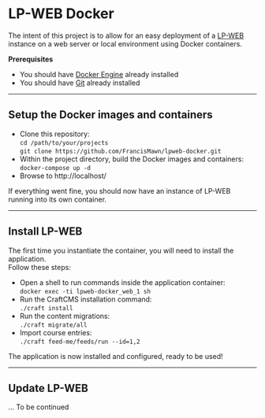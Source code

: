 # LP-WEB Docker
The intent of this project is to allow for an easy deployment of a [LP-WEB](https://dev.azure.com/CSPS-EFPC-UX/learning-platform/_git/lp-web) instance on a web server or local environment using Docker containers.

**Prerequisites**

- You should have [Docker Engine](https://docs.docker.com/engine/install/) already installed
- You should have [Git](https://git-scm.com/book/en/v2/Getting-Started-Installing-Git) already installed

---

## Setup the Docker images and containers
- Clone this repository:  
    `cd /path/to/your/projects`  
    `git clone https://github.com/FrancisMawn/lpweb-docker.git`
- Within the project directory, build the Docker images and containers:  
    `docker-compose up -d`  
- Browse to http://localhost/

If everything went fine, you should now have an instance of LP-WEB running into its own container. 

---

## Install LP-WEB
The first time you instantiate the container, you will need to install the application.  
Follow these steps:

- Open a shell to run commands inside the application container:  
    `docker exec -ti lpweb-docker_web_1 sh`  
- Run the CraftCMS installation command:  
    `./craft install`  
- Run the content migrations:  
    `./craft migrate/all`  
- Import course entries:  
    `./craft feed-me/feeds/run --id=1,2`

The application is now installed and configured, ready to be used!

---

## Update LP-WEB

... To be continued
